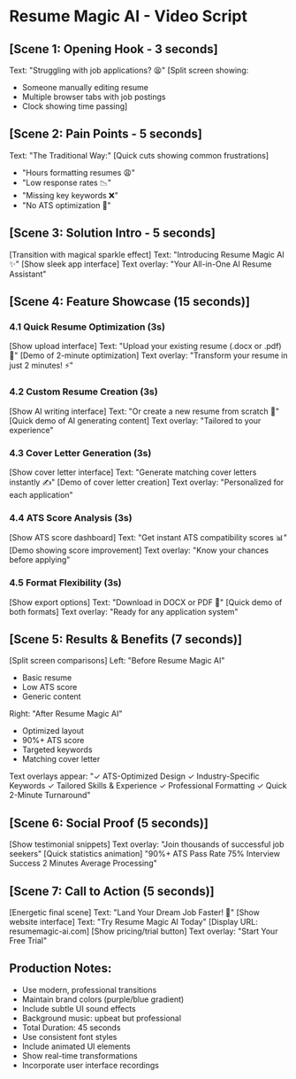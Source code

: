 
# Resume Magic AI - Video Script

## [Scene 1: Opening Hook - 3 seconds]
Text: "Struggling with job applications? 😫"
[Split screen showing:
- Someone manually editing resume
- Multiple browser tabs with job postings
- Clock showing time passing]

## [Scene 2: Pain Points - 5 seconds]
Text: "The Traditional Way:"
[Quick cuts showing common frustrations]
- "Hours formatting resumes 😩"
- "Low response rates 📉"
- "Missing key keywords ❌"
- "No ATS optimization 🤔"

## [Scene 3: Solution Intro - 5 seconds]
[Transition with magical sparkle effect]
Text: "Introducing Resume Magic AI ✨"
[Show sleek app interface]
Text overlay: "Your All-in-One AI Resume Assistant"

## [Scene 4: Feature Showcase (15 seconds)]

### 4.1 Quick Resume Optimization (3s)
[Show upload interface]
Text: "Upload your existing resume (.docx or .pdf) 📄"
[Demo of 2-minute optimization]
Text overlay: "Transform your resume in just 2 minutes! ⚡"

### 4.2 Custom Resume Creation (3s)
[Show AI writing interface]
Text: "Or create a new resume from scratch 🎯"
[Quick demo of AI generating content]
Text overlay: "Tailored to your experience"

### 4.3 Cover Letter Generation (3s)
[Show cover letter interface]
Text: "Generate matching cover letters instantly ✍️"
[Demo of cover letter creation]
Text overlay: "Personalized for each application"

### 4.4 ATS Score Analysis (3s)
[Show ATS score dashboard]
Text: "Get instant ATS compatibility scores 📊"
[Demo showing score improvement]
Text overlay: "Know your chances before applying"

### 4.5 Format Flexibility (3s)
[Show export options]
Text: "Download in DOCX or PDF 💫"
[Quick demo of both formats]
Text overlay: "Ready for any application system"

## [Scene 5: Results & Benefits (7 seconds)]
[Split screen comparisons]
Left: "Before Resume Magic AI"
- Basic resume
- Low ATS score
- Generic content

Right: "After Resume Magic AI"
- Optimized layout
- 90%+ ATS score
- Targeted keywords
- Matching cover letter

Text overlays appear:
"✓ ATS-Optimized Design
✓ Industry-Specific Keywords
✓ Tailored Skills & Experience
✓ Professional Formatting
✓ Quick 2-Minute Turnaround"

## [Scene 6: Social Proof (5 seconds)]
[Show testimonial snippets]
Text overlay: "Join thousands of successful job seekers"
[Quick statistics animation]
"90%+ ATS Pass Rate
75% Interview Success
2 Minutes Average Processing"

## [Scene 7: Call to Action (5 seconds)]
[Energetic final scene]
Text: "Land Your Dream Job Faster! 🚀"
[Show website interface]
Text: "Try Resume Magic AI Today"
[Display URL: resumemagic-ai.com]
[Show pricing/trial button]
Text overlay: "Start Your Free Trial"

## Production Notes:
- Use modern, professional transitions
- Maintain brand colors (purple/blue gradient)
- Include subtle UI sound effects
- Background music: upbeat but professional
- Total Duration: 45 seconds
- Use consistent font styles
- Include animated UI elements
- Show real-time transformations
- Incorporate user interface recordings
